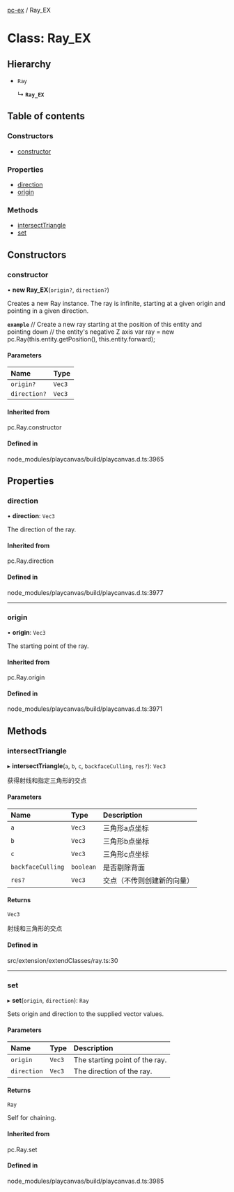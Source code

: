 [pc-ex](https://github.com/TheFBplus/pc-ex/blob/master/docs/md/README.md) / Ray\_EX

# Class: Ray\_EX

## Hierarchy

- `Ray`

  ↳ **`Ray_EX`**

## Table of contents

### Constructors

- [constructor](https://github.com/TheFBplus/pc-ex/blob/master/docs/md/classes/Ray_EX.md#constructor)

### Properties

- [direction](https://github.com/TheFBplus/pc-ex/blob/master/docs/md/classes/Ray_EX.md#direction)
- [origin](https://github.com/TheFBplus/pc-ex/blob/master/docs/md/classes/Ray_EX.md#origin)

### Methods

- [intersectTriangle](https://github.com/TheFBplus/pc-ex/blob/master/docs/md/classes/Ray_EX.md#intersecttriangle)
- [set](https://github.com/TheFBplus/pc-ex/blob/master/docs/md/classes/Ray_EX.md#set)

## Constructors

### constructor

• **new Ray_EX**(`origin?`, `direction?`)

Creates a new Ray instance. The ray is infinite, starting at a given origin and pointing in
a given direction.

**`example`**
// Create a new ray starting at the position of this entity and pointing down
// the entity's negative Z axis
var ray = new pc.Ray(this.entity.getPosition(), this.entity.forward);

#### Parameters

| Name | Type |
| :------ | :------ |
| `origin?` | `Vec3` |
| `direction?` | `Vec3` |

#### Inherited from

pc.Ray.constructor

#### Defined in

node_modules/playcanvas/build/playcanvas.d.ts:3965

## Properties

### direction

• **direction**: `Vec3`

The direction of the ray.

#### Inherited from

pc.Ray.direction

#### Defined in

node_modules/playcanvas/build/playcanvas.d.ts:3977

___

### origin

• **origin**: `Vec3`

The starting point of the ray.

#### Inherited from

pc.Ray.origin

#### Defined in

node_modules/playcanvas/build/playcanvas.d.ts:3971

## Methods

### intersectTriangle

▸ **intersectTriangle**(`a`, `b`, `c`, `backfaceCulling`, `res?`): `Vec3`

获得射线和指定三角形的交点

#### Parameters

| Name | Type | Description |
| :------ | :------ | :------ |
| `a` | `Vec3` | 三角形a点坐标 |
| `b` | `Vec3` | 三角形b点坐标 |
| `c` | `Vec3` | 三角形c点坐标 |
| `backfaceCulling` | `boolean` | 是否剔除背面 |
| `res?` | `Vec3` | 交点（不传则创建新的向量） |

#### Returns

`Vec3`

射线和三角形的交点

#### Defined in

src/extension/extendClasses/ray.ts:30

___

### set

▸ **set**(`origin`, `direction`): `Ray`

Sets origin and direction to the supplied vector values.

#### Parameters

| Name | Type | Description |
| :------ | :------ | :------ |
| `origin` | `Vec3` | The starting point of the ray. |
| `direction` | `Vec3` | The direction of the ray. |

#### Returns

`Ray`

Self for chaining.

#### Inherited from

pc.Ray.set

#### Defined in

node_modules/playcanvas/build/playcanvas.d.ts:3985

